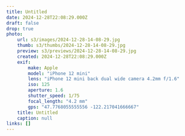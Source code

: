 ```yaml
---
title: Untitled
date: 2024-12-28T22:08:29.000Z
draft: false
drop: true
photo:
    url: s3/images/2024-12-28-14-08-29.jpg
    thumb: s3/thumbs/2024-12-28-14-08-29.jpg
    preview: s3/previews/2024-12-28-14-08-29.jpg
    created: 2024-12-28T22:08:29.000Z
    exif:
        make: Apple
        model: "iPhone 12 mini"
        lens: "iPhone 12 mini back dual wide camera 4.2mm f/1.6"
        iso: 125
        aperture: 1.6
        shutter_speed: 1/75
        focal_length: "4.2 mm"
        gps: "47.7768055555556 -122.217041666667"
    title: Untitled
    caption: null
links: []
---
```

